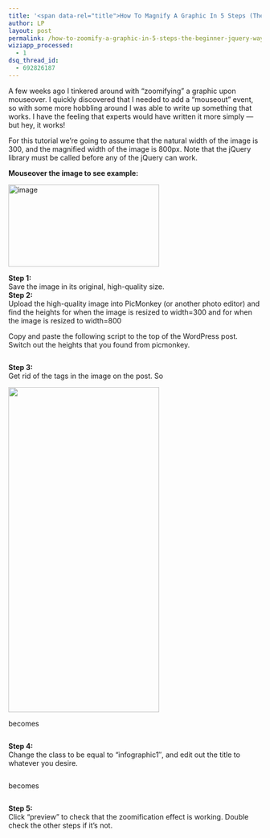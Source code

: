 ```yaml
---
title: '<span data-rel="title">How To Magnify A Graphic In 5 Steps (The Beginner jQuery Way)</span>'
author: LP
layout: post
permalink: /how-to-zoomify-a-graphic-in-5-steps-the-beginner-jquery-way/
wiziapp_processed:
  - 1
dsq_thread_id:
  - 692826187
---
```

<span data-rel="content">

<p>
  A few weeks ago I tinkered around with &#8220;zoomifying&#8221; a graphic upon mouseover. I quickly discovered that I needed to add a &#8220;mouseout&#8221; event, so with some more hobbling around I was able to write up something that works. I have the feeling that experts would have written it more simply &#8212; but hey, it works!
</p>

<p>
  For this tutorial we&#8217;re going to assume that the natural width of the image is 300, and the magnified width of the image is 800px. Note that the jQuery library must be called before any of the jQuery can work.
</p>

<p>
  <strong>Mouseover the image to see example: </strong><br />
</p>

<p>
  <img src="http://www.thecodingdiaries.com/wp-content/uploads/2012/05/metacodingdiaries-300x164.jpg" alt="image" title="Hey, it's blurrier but larger!" width="300" height="164" class="infographic" />
</p>

<div class="steps">
  <strong>Step 1:</strong><br /> Save the image in its original, high-quality size.<br /> <strong>Step 2:</strong><br /> Upload the high-quality image into PicMonkey (or another photo editor) and find the heights for when the image is resized to width=300 and for when the image is resized to width=800</p> 
  
  <p>
    Copy and paste the following script to the top of the WordPress post. Switch out the heights that you found from picmonkey.
  </p>
  
  <pre class="syntax {css}">
</pre>
  
  <p>
    <strong>Step 3:</strong><br /> Get rid of the tags in the image on the post. So
  </p><pre class="syntax {CSS}>
  
  <a href="IMAGE URL"><img class="wp-image" title="P1" src="IMAGE SOURCE" alt="" width="300" height="648" /></a></pre> 
  
  <p>
    becomes
  </p><pre class="syntax {css}>
  
  <img class="wp-image" title="P1" src="IMAGE URL" alt="" width="300" height="648" /></pre> 
  
  <p>
    <strong>Step 4: </strong><br /> Change the class to be equal to &#8220;infographic1&#8243;, and edit out the title to whatever you desire.
  </p><pre class="syntax {css}>>
  
  <img class="wp-image" title="P1" src="IMAGE URL" alt="" width="300" height="648" /></pre> 
  
  <p>
    becomes
  </p><pre class="syntax {css}>
  
  <img class="infographic1" title="IMAGE TITLE" src="IMAGE URL" alt="" width="300" height="648" /></pre> 
  
  <p>
    <strong>Step 5:</strong><br /> Click &#8220;preview&#8221; to check that the zoomification effect is working. Double check the other steps if it&#8217;s not.
  </p>
</div></span>